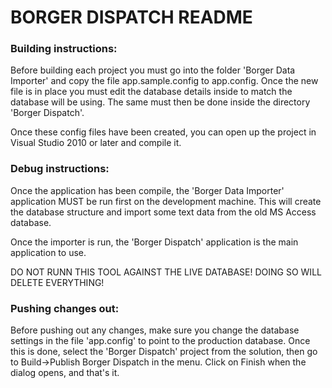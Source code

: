 # BORGER DISPATCH README


### Building instructions:

Before building each project you must go into the folder 'Borger Data Importer' and
copy the file app.sample.config to app.config. Once the new file is in place you
must edit the database details inside to match the database will be using. The same
must then be done inside the directory 'Borger Dispatch'.

Once these config files have been created, you can open up the project in Visual
Studio 2010 or later and compile it.


### Debug instructions:

Once the application has been compile, the 'Borger Data Importer' application MUST
be run first on the development machine. This will create the database structure and
import some text data from the old MS Access database.

Once the importer is run, the 'Borger Dispatch' application is the main application
to use.

DO NOT RUNN THIS TOOL AGAINST THE LIVE DATABASE! DOING SO WILL DELETE EVERYTHING!


### Pushing changes out:

Before pushing out any changes, make sure you change the database settings in the file
'app.config' to point to the production database. Once this is done, select the 'Borger
Dispatch' project from the solution, then go to Build->Publish Borger Dispatch in the menu.
Click on Finish when the dialog opens, and that's it.
